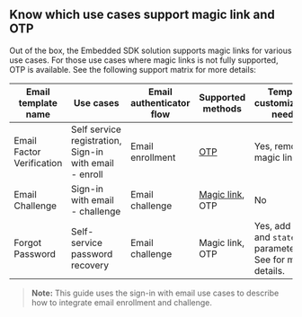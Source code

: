 ## Know which use cases support magic link and OTP

Out of the box, the Embedded SDK solution supports magic links for various use cases. For those use cases where magic links is not fully supported, OTP is available. See the following support matrix for more details:

| Email template name  | Use cases  | Email authenticator flow  | Supported methods | Template customizations needed |
| ----------------------------| ------------------|------------------------|-------------|-------------------------|
| Email Factor Verification   | Self service registration, Sign-in with email - enroll   | Email enrollment  | [OTP](#integrate-the-email-authenticator-using-otp)              | Yes, remove magic link
| Email Challenge             | Sign-in with email - challenge                           | Email challenge   | [Magic link](#integrate-email-challenge-with-magic-links), OTP  | No
| Forgot Password             | Self-service password recovery                           | Email challenge   | Magic link, OTP  | Yes, add `otp` and `state` parameters. See <StackSnippet snippet="custompwdguide" inline />  for more details.

> **Note:** This guide uses the sign-in with email use cases to describe how to integrate email enrollment and challenge.
